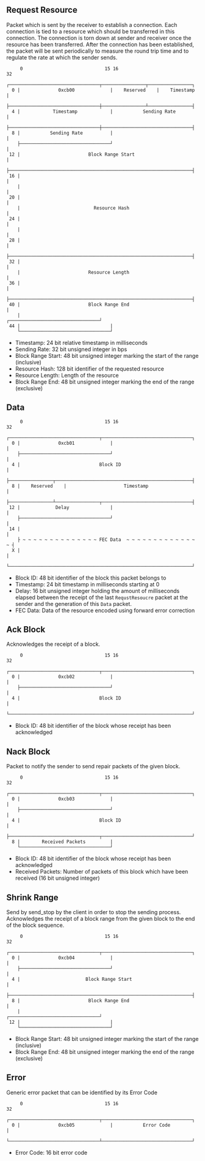 ## Request Resource
Packet which is sent by the receiver to establish a connection.
Each connection is tied to a resource which should be transferred in this connection.
The connection is torn down at sender and receiver once the resource has been transferred.
After the connection has been established, the packet will be sent periodically to measure the round trip time 
and to regulate the rate at which the sender sends.
```
     0                              15 16                             32
    ┌─────────────────────────────────┬────────────────┬────────────────┐
  0 |              0xcb00             |    Reserved    |    Timestamp   |
    ├─────────────────────────────────┼────────────────┴────────────────┤
  4 |            Timestamp            |           Sending Rate          |
    ├─────────────────────────────────┼─────────────────────────────────┤
  8 |           Sending Rate          |                                 |
    ├─────────────────────────────────┘                                 |
 12 |                         Block Range Start                         |
    ├───────────────────────────────────────────────────────────────────┤
 16 |                                                                   |
    |                                                                   |
 20 |                                                                   |
    |                           Resource Hash                           |
 24 |                                                                   |
    |                                                                   |
 28 |                                                                   |
    ├───────────────────────────────────────────────────────────────────┤
 32 |                                                                   |
    |                         Resource Length                           |
 36 |                                                                   |
    ├───────────────────────────────────────────────────────────────────┤
 40 |                         Block Range End                           |
    |                                 ┌─────────────────────────────────┘
 44 |                                 |
    └─────────────────────────────────┘
```
- Timestamp: 24 bit relative timestamp in milliseconds
- Sending Rate: 32 bit unsigned integer in bps 
- Block Range Start: 48 bit unsigned integer marking the start of the range (inclusive)
- Resource Hash: 128 bit identifier of the requested resource
- Resource Length: Length of the resource
- Block Range End: 48 bit unsigned integer marking the end of the range (exclusive)

## Data
```
     0                              15 16                             32
    ┌─────────────────────────────────┬─────────────────────────────────┐
  0 |              0xcb01             |                                 |
    ├─────────────────────────────────┘                                 |
  4 |                             Block ID                              |
    ├────────────────┬──────────────────────────────────────────────────┤
  8 |    Reserved    |                     Timestamp                    |
    ├────────────────┴────────────────┬─────────────────────────────────┤
 12 |             Delay               |                                 |
    ├─────────────────────────────────┘                                 |
 14 |                                                                   |
    ├ ~ ~ ~ ~ ~ ~ ~ ~ ~ ~ ~ ~ ~ ~ FEC Data  ~ ~ ~ ~ ~ ~ ~ ~ ~ ~ ~ ~ ~ ~ ┤
  X |                                                                   | 
    └───────────────────────────────────────────────────────────────────┘
```
- Block ID: 48 bit identifier of the block this packet belongs to
- Timestamp: 24 bit timestamp in milliseconds starting at 0
- Delay: 16 bit unsigned integer holding the amount of milliseconds elapsed between the receipt of the last 
  `RequstResoucre` packet at the sender and the generation of this `Data` packet.
- FEC Data: Data of the resource encoded using forward error correction

## Ack Block
Acknowledges the receipt of a block.
```
     0                              15 16                             32
    ┌─────────────────────────────────┬─────────────────────────────────┐
  0 |              0xcb02             |                                 |
    ├─────────────────────────────────┘                                 |
  4 |                             Block ID                              |
    └───────────────────────────────────────────────────────────────────┘
```
- Block ID: 48 bit identifier of the block whose receipt has been acknowledged

## Nack Block
Packet to notify the sender to send repair packets of the given block.
```
     0                              15 16                             32
    ┌─────────────────────────────────┬─────────────────────────────────┐
  0 |              0xcb03             |                                 |
    ├─────────────────────────────────┘                                 |
  4 |                             Block ID                              |
    ├─────────────────────────────────┬─────────────────────────────────┘
  8 |        Received Packets         | 
    └─────────────────────────────────┘
```
- Block ID: 48 bit identifier of the block whose receipt has been acknowledged
- Received Packets: Number of packets of this block which have been received (16 bit unsigned integer)

## Shrink Range
Send by send_stop by the client in order to stop the sending process.
Acknowledges the receipt of a block range from the given block to the end of the block sequence.
```
     0                              15 16                             32
    ┌─────────────────────────────────┬─────────────────────────────────┐
  0 |              0xcb04             |                                 |
    ├─────────────────────────────────┘                                 |
  4 |                        Block Range Start                          |
    ├───────────────────────────────────────────────────────────────────┤
  8 |                         Block Range End                           |
    |                                 ┌─────────────────────────────────┘
 12 |                                 |
    └─────────────────────────────────┘
```
- Block Range Start: 48 bit unsigned integer marking the start of the range (inclusive)
- Block Range End: 48 bit unsigned integer marking the end of the range (exclusive)

## Error
Generic error packet that can be identified by its Error Code
```
     0                              15 16                             32
    ┌─────────────────────────────────┬─────────────────────────────────┐
  0 |              0xcb05             |           Error Code            |
    └─────────────────────────────────┴─────────────────────────────────┘
```
- Error Code: 16 bit error code
